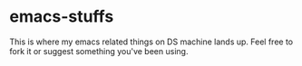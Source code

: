 # emacs-stuffs
This is where my emacs related things on DS machine lands up. Feel free to fork it or suggest something you've been using.

